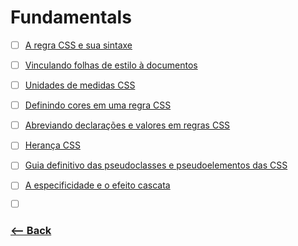 # Fundamentals

- [ ] [A regra CSS e sua sintaxe](http://www.maujor.com/tutorial/sintaxetut.php)
- [ ] [Vinculando folhas de estilo à documentos](http://www.maujor.com/tutorial/insetut.php)
- [ ] [Unidades de medidas CSS](http://www.maujor.com/tutorial/unidades-de-medidas-css.php)
- [ ] [Definindo cores em uma regra CSS](http://www.maujor.com/tutorial/cores.php)
- [ ] [Abreviando declarações e valores em regras CSS](http://www.maujor.com/tutorial/abreviacss.php)
- [ ] [Herança CSS](http://www.maujor.com/tutorial/heranca-css.php)
- [ ] [Guia definitivo das pseudoclasses e pseudoelementos das CSS](http://www.maujor.com/tutorial/guia-definitivo-das-pseudoclasses-e-pseudoelementos-css.php)
- [ ] [A especificidade e o efeito cascata](http://www.maujor.com/tutorial/especificidade.php)
- [ ] []()


### [<-- Back](https://github.com/simoneas02/crazy-learning/)
